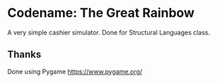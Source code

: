 # Codename: The Great Rainbow
A very simple cashier simulator. Done for Structural Languages class.

## Thanks

Done using Pygame
https://www.pygame.org/
